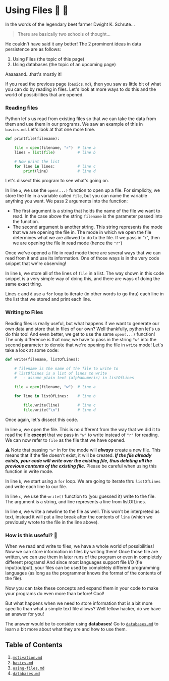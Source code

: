 # Using Files 📄 📃

In the words of the legendary beet farmer Dwight K. Schrute...
>There are basically two schools of thought...

He couldn't have said it any better! The 2 prominent
ideas in data persistence are as follows:
1. Using Files (the topic of this page)
2. Using databases (the topic of an upcoming page)

Aaaaaand...that's mostly it!

If you read the previous page (`basics.md`), then you saw
as little bit of what you can do by reading in files. Let's
look at more ways to do this and the world of possibilities
that are opened.

### Reading files

Python let's us read from existing files so that we can take
the data from them and use them in our programs. We saw an
example of this in `basics.md`. Let's look at that one more
time.

```python
def printfile(filename):

    file = open(filename, "r")  # line a
    lines = list(file)          # line b

    # Now print the list
    for line in lines:          # line c
        print(line)             # line d

```

Let's dissect this program to see what's going on.

In line `a`, we use the `open(...)` function to open up a
file. For simplicity, we store the file in a variable
called `file`, but you can name the variable anything
you want. We pass 2 arguments into the function:
* The first argument is a string that holds the name of
  the file we want to read. In the case above the string `filename` is the parameter passed into the function.
* The second argument is another string. This string
  represents the mode that we are opening the file in.
  The mode in which we open the file determines what we
  are allowed to do to the file. If we pass in "r", then
  we are opening the file in read mode (hence the `"r"`)

Once we've opened a file in read mode there are several
ways that we can read from it and use its information.
One of those ways is in the very code snippet that we're
observing!

In line `b`, we store all of the lines of `file`
in a list. The way shown in this code snippet is
a very simple way of doing this, and there are ways
of doing the same exact thing.

Lines `c` and `d` use a `for` loop to iterate (in other words to go thru) each line in the list that we stored and print each line.

### Writing to Files

Reading files is really useful, but what happens if we want to generate our own data and store that in files of our own? Well thankfully, python let's us do this too! And even better, we get to use the same `open(...)` function! The only difference is that now, we have to pass in the string `"w"` into the second parameter to denote that we're opening the file in `write` mode! Let's take a look at some
code:

```python
def write(filename, listOfLines):

    # filename is the name of the file to write to
    # listOfLines is a list of lines to write
    #   - assume plain text (alphanumeric) in listOfLines

    file = open(filename, "w")  # line a

    for line in listOfLines:    # line b

        file.write(line)        # line c
        file.write("\n")        # line d

```

Once again, let's dissect this code.

In line `a`, we open the file. This is no different from the way that we did it to read the file **except** that we pass in `"w"` to write instead of `"r"` for reading. We can now refer to `file` as the file that we have opened.

:warning: Note that passing `"w"` in for the mode will *__always__* create a new file. This means that if the file doesn't exist, it will be created. *__If the file already exists, your code will write over the existing file, thus deleting all the previous contents of the existing file.__* Please be careful when using this function in write mode.

In line `b`, we start using a `for` loop. We are going to iterate thru `listOfLines` and write each line to our file.

In line `c`, we use the `write()` function to (you guessed it) write to the file. The argument is a string, and line represents a line from listOfLines.

In line `d`, we write a newline to the file as well. This won't be interpreted as text, instead it will put a line break after the contents of `line` (which we previously wrote to the file in the line above).

### How is this useful? 🤔

When we read and write to files, we have a whole world of possibilities! Now we can store information in files by writing them! Once those file are written, we can use them in later runs of the program or even in completely different programs! And since most languages support file I/O (fie input/output), your files can be used by completely different programming languages (as long as the programmer knows the format of the contents of the file).

Now you can take these concepts and expand them in your code to make your programs do even more than before! Cool!

But what happens when we need to store information that is a bit more specific than what a simple text file allows?
Well fellow hacker, do we have an answer for you!

The answer would be to consider using **databases**! Go to [`databases.md`](./databases.md) to learn a bit more about what they are and how to use them.

## Table of Contents
1. [`motivation.md`](./motivation.md)
2. [`basics.md`](./basics.md)
3. [`using-files.md`](./using-files.md)
4. [`databases.md`](./databases.md)

